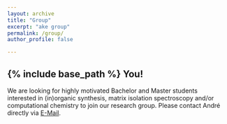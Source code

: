 ```yaml
---
layout: archive
title: "Group"
excerpt: "ake group"
permalink: /group/
author_profile: false

---
```


{% include base_path %}
You!
------
We are looking for highly motivated Bachelor and Master students interested in (in)organic synthesis, matrix isolation spectroscopy and/or computational chemistry to join our research group. Please contact André directly via <a href="mailto:Andre.Eckhardt[at]rub.de">E-Mail</a>.





